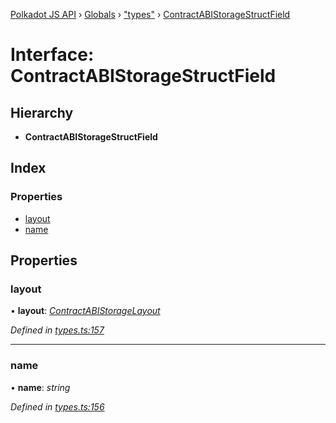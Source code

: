 [Polkadot JS API](../README.md) › [Globals](../globals.md) › ["types"](../modules/_types_.md) › [ContractABIStorageStructField](_types_.contractabistoragestructfield.md)

# Interface: ContractABIStorageStructField

## Hierarchy

* **ContractABIStorageStructField**

## Index

### Properties

* [layout](_types_.contractabistoragestructfield.md#layout)
* [name](_types_.contractabistoragestructfield.md#name)

## Properties

###  layout

• **layout**: *[ContractABIStorageLayout](../modules/_types_.md#contractabistoragelayout)*

*Defined in [types.ts:157](https://github.com/polkadot-js/api/blob/2875fdf2cf/packages/api-contract/src/types.ts#L157)*

___

###  name

• **name**: *string*

*Defined in [types.ts:156](https://github.com/polkadot-js/api/blob/2875fdf2cf/packages/api-contract/src/types.ts#L156)*
